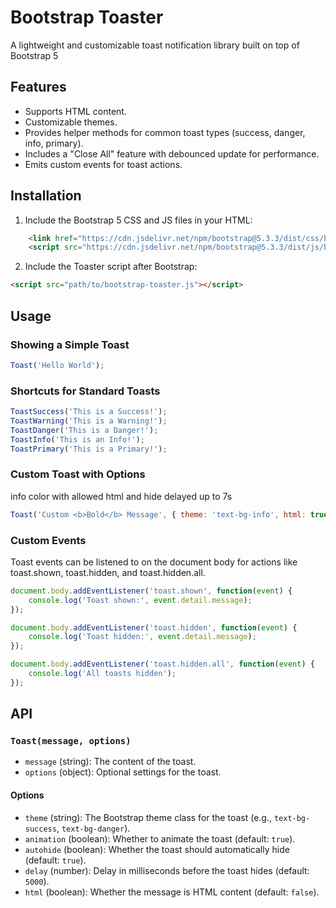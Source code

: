 # Bootstrap Toaster

A lightweight and customizable toast notification library built on top of Bootstrap 5

## Features

- Supports HTML content.
- Customizable themes.
- Provides helper methods for common toast types (success, danger, info, primary).
- Includes a "Close All" feature with debounced update for performance.
- Emits custom events for toast actions.

## Installation

1. Include the Bootstrap 5 CSS and JS files in your HTML:

```html
    <link href="https://cdn.jsdelivr.net/npm/bootstrap@5.3.3/dist/css/bootstrap.min.css" rel="stylesheet">
    <script src="https://cdn.jsdelivr.net/npm/bootstrap@5.3.3/dist/js/bootstrap.bundle.min.js"></script>
```

2. Include the Toaster script after Bootstrap:

```html
<script src="path/to/bootstrap-toaster.js"></script>
```

## Usage

### Showing a Simple Toast

```javascript
Toast('Hello World');
```

### Shortcuts for Standard Toasts

```javascript
ToastSuccess('This is a Success!');
ToastWarning('This is a Warning!');
ToastDanger('This is a Danger!');
ToastInfo('This is an Info!');
ToastPrimary('This is a Primary!');
```

### Custom Toast with Options

info color with allowed html and hide delayed up to 7s

```javascript
Toast('Custom <b>Bold</b> Message', { theme: 'text-bg-info', html: true, delay: 7000 });
```

### Custom Events

Toast events can be listened to on the document body for actions like toast.shown, toast.hidden, and toast.hidden.all.

```javascript
document.body.addEventListener('toast.shown', function(event) {
    console.log('Toast shown:', event.detail.message);
});

document.body.addEventListener('toast.hidden', function(event) {
    console.log('Toast hidden:', event.detail.message);
});

document.body.addEventListener('toast.hidden.all', function(event) {
    console.log('All toasts hidden');
});
```

## API

### `Toast(message, options)`

-   `message` (string): The content of the toast.
-   `options` (object): Optional settings for the toast.

#### Options

-   `theme` (string): The Bootstrap theme class for the toast (e.g., `text-bg-success`, `text-bg-danger`).
-   `animation` (boolean): Whether to animate the toast (default: `true`).
-   `autohide` (boolean): Whether the toast should automatically hide (default: `true`).
-   `delay` (number): Delay in milliseconds before the toast hides (default: `5000`).
-   `html` (boolean): Whether the message is HTML content (default: `false`).